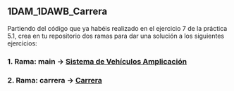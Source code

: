 ## 1DAM_1DAWB_Carrera

Partiendo del código que ya habéis realizado en el ejercicio 7 de la práctica 5.1, crea en tu repositorio dos ramas para dar una solución a los siguientes ejercicios:

### 1. Rama: main -> [Sistema de Vehículos Amplicación](Enunciado01_SistemaVehiculos_Ampliacion.md)

### 2. Rama: carrera -> [Carrera](Enunciado02_Carrera.md)

